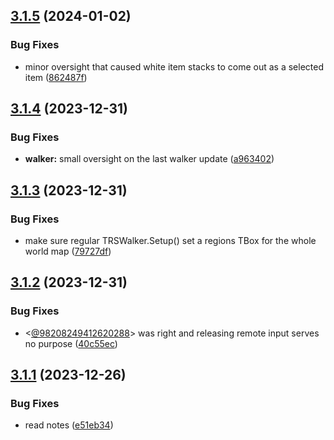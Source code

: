 ## [3.1.5](https://github.com/Torwent/SRL-T/compare/v3.1.4...v3.1.5) (2024-01-02)


### Bug Fixes

* minor oversight that caused white item stacks to come out as a selected item ([862487f](https://github.com/Torwent/SRL-T/commit/862487f4ce152788482c542aedd7c8f96f85d7fa))



## [3.1.4](https://github.com/Torwent/SRL-T/compare/v3.1.3...v3.1.4) (2023-12-31)


### Bug Fixes

* **walker:** small oversight on the last walker update ([a963402](https://github.com/Torwent/SRL-T/commit/a963402585155a6c1d65fc63116b29a72cb64f90))



## [3.1.3](https://github.com/Torwent/SRL-T/compare/v3.1.2...v3.1.3) (2023-12-31)


### Bug Fixes

* make sure regular TRSWalker.Setup() set a regions TBox for the whole world map ([79727df](https://github.com/Torwent/SRL-T/commit/79727df27eab66110e36ebf2da46673527bd5349))



## [3.1.2](https://github.com/Torwent/SRL-T/compare/v3.1.1...v3.1.2) (2023-12-31)


### Bug Fixes

* <[@98208249412620288](https://github.com/98208249412620288)> was right and releasing remote input serves no purpose ([40c55ec](https://github.com/Torwent/SRL-T/commit/40c55ece68a38fa2af328c2cf963b85c3d64e254))



## [3.1.1](https://github.com/Torwent/SRL-T/compare/v3.1.0...v3.1.1) (2023-12-26)


### Bug Fixes

* read notes ([e51eb34](https://github.com/Torwent/SRL-T/commit/e51eb342ee15d4bcca6beecb20940eeba442c4c8))



